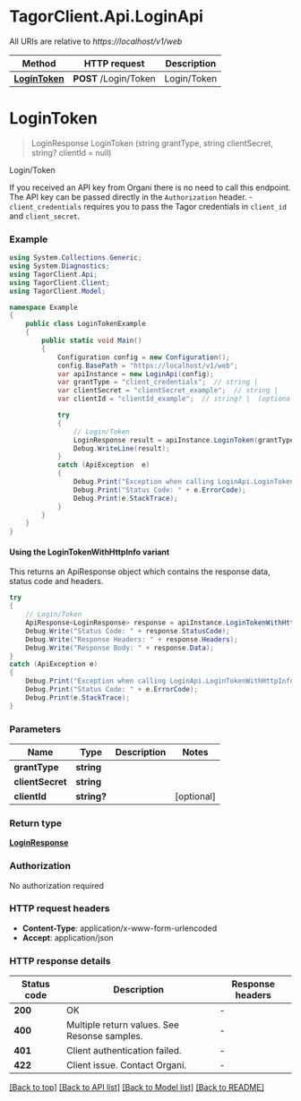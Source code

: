 # TagorClient.Api.LoginApi

All URIs are relative to *https://localhost/v1/web*

| Method | HTTP request | Description |
|--------|--------------|-------------|
| [**LoginToken**](LoginApi.md#logintoken) | **POST** /Login/Token | Login/Token |

<a id="logintoken"></a>
# **LoginToken**
> LoginResponse LoginToken (string grantType, string clientSecret, string? clientId = null)

Login/Token

If you received an API key from Organi there is no need to call this endpoint. The API key can be passed directly in the `Authorization` header. - `client_credentials` requires you to pass the Tagor credentials in `client_id` and `client_secret`.  

### Example
```csharp
using System.Collections.Generic;
using System.Diagnostics;
using TagorClient.Api;
using TagorClient.Client;
using TagorClient.Model;

namespace Example
{
    public class LoginTokenExample
    {
        public static void Main()
        {
            Configuration config = new Configuration();
            config.BasePath = "https://localhost/v1/web";
            var apiInstance = new LoginApi(config);
            var grantType = "client_credentials";  // string | 
            var clientSecret = "clientSecret_example";  // string | 
            var clientId = "clientId_example";  // string? |  (optional) 

            try
            {
                // Login/Token
                LoginResponse result = apiInstance.LoginToken(grantType, clientSecret, clientId);
                Debug.WriteLine(result);
            }
            catch (ApiException  e)
            {
                Debug.Print("Exception when calling LoginApi.LoginToken: " + e.Message);
                Debug.Print("Status Code: " + e.ErrorCode);
                Debug.Print(e.StackTrace);
            }
        }
    }
}
```

#### Using the LoginTokenWithHttpInfo variant
This returns an ApiResponse object which contains the response data, status code and headers.

```csharp
try
{
    // Login/Token
    ApiResponse<LoginResponse> response = apiInstance.LoginTokenWithHttpInfo(grantType, clientSecret, clientId);
    Debug.Write("Status Code: " + response.StatusCode);
    Debug.Write("Response Headers: " + response.Headers);
    Debug.Write("Response Body: " + response.Data);
}
catch (ApiException e)
{
    Debug.Print("Exception when calling LoginApi.LoginTokenWithHttpInfo: " + e.Message);
    Debug.Print("Status Code: " + e.ErrorCode);
    Debug.Print(e.StackTrace);
}
```

### Parameters

| Name | Type | Description | Notes |
|------|------|-------------|-------|
| **grantType** | **string** |  |  |
| **clientSecret** | **string** |  |  |
| **clientId** | **string?** |  | [optional]  |

### Return type

[**LoginResponse**](LoginResponse.md)

### Authorization

No authorization required

### HTTP request headers

 - **Content-Type**: application/x-www-form-urlencoded
 - **Accept**: application/json


### HTTP response details
| Status code | Description | Response headers |
|-------------|-------------|------------------|
| **200** | OK |  -  |
| **400** | Multiple return values. See Resonse samples. |  -  |
| **401** | Client authentication failed. |  -  |
| **422** | Client issue. Contact Organi. |  -  |

[[Back to top]](#) [[Back to API list]](../README.md#documentation-for-api-endpoints) [[Back to Model list]](../README.md#documentation-for-models) [[Back to README]](../README.md)

